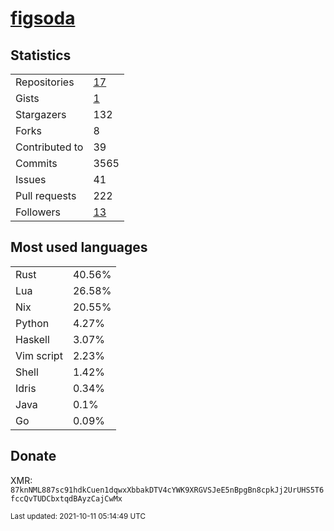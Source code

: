 
# [figsoda](https://github.com/figsoda)


## Statistics

<table>
  <tr>
    <td>Repositories</td>
    <td><a href="https://github.com/figsoda?tab=repositories">
      17
    </a></td>
  </tr>
  <tr>
    <td>Gists</td>
    <td><a href="https://gist.github.com/figsoda">
      1
    </a></td>
  </tr>
  <tr>
    <td>Stargazers</td>
    <td>132</td>
  </tr>
  <tr>
    <td>Forks</td>
    <td>8</td>
  </tr>
  <tr>
    <td>Contributed to</td>
    <td>39</td>
  </tr>
  <tr>
    <td>Commits</td>
    <td>3565</td>
  </tr>
  <tr>
    <td>Issues</td>
    <td>41</td>
  </tr>
  <tr>
    <td>Pull requests</td>
    <td>222</td>
  </tr>
  <tr>
    <td>Followers</td>
    <td><a href="https://github.com/figsoda?tab=followers">
      13
    </a></td>
  </tr>
</table>


## Most used languages

<table>
<tr><td>Rust</td><td>40.56%</td></tr><tr><td>Lua</td><td>26.58%</td></tr><tr><td>Nix</td><td>20.55%</td></tr><tr><td>Python</td><td>4.27%</td></tr><tr><td>Haskell</td><td>3.07%</td></tr><tr><td>Vim script</td><td>2.23%</td></tr><tr><td>Shell</td><td>1.42%</td></tr><tr><td>Idris</td><td>0.34%</td></tr><tr><td>Java</td><td>0.1%</td></tr><tr><td>Go</td><td>0.09%</td></tr>
</table>


## Donate

XMR: `87knNML887sc91hdkCuen1dqwxXbbakDTV4cYWK9XRGVSJeE5nBpgBn8cpkJj2UrUHS5T6fccQvTUDCbxtqdBAyzCajCwMx`


<sub>Last updated: 2021-10-11 05:14:49 UTC</sub>
